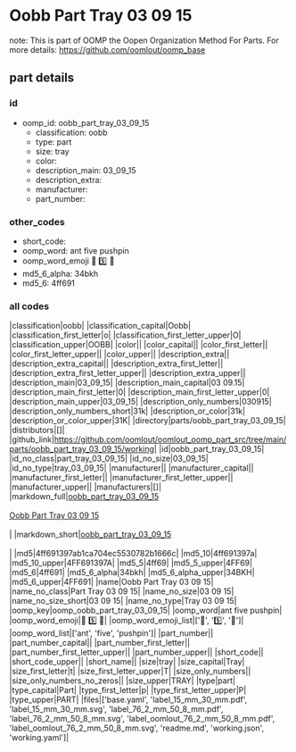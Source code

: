 # Oobb Part Tray 03 09 15  

note: This is part of OOMP the Oopen Organization Method For Parts. For more details: https://github.com/oomlout/oomp_base

##  part details





### id
* oomp_id: oobb_part_tray_03_09_15
  * classification: oobb
  * type: part
  * size: tray
  * color: 
  * description_main: 03_09_15
  * description_extra: 
  * manufacturer: 
  * part_number: 

### other_codes
* short_code: 
* oomp_word: ant five pushpin
* oomp_word_emoji :ant: :five: :pushpin:
* md5_6_alpha: 34bkh
* md5_6: 4ff691

### all codes 
|classification|oobb|
|classification_capital|Oobb|
|classification_first_letter|o|
|classification_first_letter_upper|O|
|classification_upper|OOBB|
|color||
|color_capital||
|color_first_letter||
|color_first_letter_upper||
|color_upper||
|description_extra||
|description_extra_capital||
|description_extra_first_letter||
|description_extra_first_letter_upper||
|description_extra_upper||
|description_main|03_09_15|
|description_main_capital|03 09.15|
|description_main_first_letter|0|
|description_main_first_letter_upper|0|
|description_main_upper|03_09_15|
|description_only_numbers|030915|
|description_only_numbers_short|31k|
|description_or_color|31k|
|description_or_color_upper|31K|
|directory|parts/oobb_part_tray_03_09_15|
|distributors|[]|
|github_link|https://github.com/oomlout/oomlout_oomp_part_src/tree/main/parts/oobb_part_tray_03_09_15/working|
|id|oobb_part_tray_03_09_15|
|id_no_class|part_tray_03_09_15|
|id_no_size|03_09_15|
|id_no_type|tray_03_09_15|
|manufacturer||
|manufacturer_capital||
|manufacturer_first_letter||
|manufacturer_first_letter_upper||
|manufacturer_upper||
|manufacturers|[]|
|markdown_full|[oobb_part_tray_03_09_15](https://github.com/oomlout/oomlout_oomp_part_src/tree/main/parts/oobb_part_tray_03_09_15/working)<br>[](https://github.com/oomlout/oomlout_oomp_part_src/tree/main/parts/oobb_part_tray_03_09_15/working)<br>[Oobb Part Tray 03 09 15](https://github.com/oomlout/oomlout_oomp_part_src/tree/main/parts/oobb_part_tray_03_09_15/working)<br><br>|
|markdown_short|[oobb_part_tray_03_09_15](https://github.com/oomlout/oomlout_oomp_part_src/tree/main/parts/oobb_part_tray_03_09_15/working)<br><br>|
|md5|4ff691397ab1ca704ec5530782b1666c|
|md5_10|4ff691397a|
|md5_10_upper|4FF691397A|
|md5_5|4ff69|
|md5_5_upper|4FF69|
|md5_6|4ff691|
|md5_6_alpha|34bkh|
|md5_6_alpha_upper|34BKH|
|md5_6_upper|4FF691|
|name|Oobb Part Tray 03 09 15|
|name_no_class|Part Tray 03 09 15|
|name_no_size|03 09 15|
|name_no_size_short|03 09 15|
|name_no_type|Tray 03 09 15|
|oomp_key|oomp_oobb_part_tray_03_09_15|
|oomp_word|ant five pushpin|
|oomp_word_emoji|:ant: :five: :pushpin:|
|oomp_word_emoji_list|[':ant:', ':five:', ':pushpin:']|
|oomp_word_list|['ant', 'five', 'pushpin']|
|part_number||
|part_number_capital||
|part_number_first_letter||
|part_number_first_letter_upper||
|part_number_upper||
|short_code||
|short_code_upper||
|short_name||
|size|tray|
|size_capital|Tray|
|size_first_letter|t|
|size_first_letter_upper|T|
|size_only_numbers||
|size_only_numbers_no_zeros||
|size_upper|TRAY|
|type|part|
|type_capital|Part|
|type_first_letter|p|
|type_first_letter_upper|P|
|type_upper|PART|
|files|['base.yaml', 'label_15_mm_30_mm.pdf', 'label_15_mm_30_mm.svg', 'label_76_2_mm_50_8_mm.pdf', 'label_76_2_mm_50_8_mm.svg', 'label_oomlout_76_2_mm_50_8_mm.pdf', 'label_oomlout_76_2_mm_50_8_mm.svg', 'readme.md', 'working.json', 'working.yaml']|
